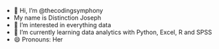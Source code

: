 - 👋 Hi, I’m @thecodingsymphony
- My name is Distinction Joseph
- 👀 I’m interested in everything data
- 🌱 I’m currently learning data analytics with Python, Excel, R and SPSS
- 😄 Pronouns: Her

<!---
thecodingsymphony/thecodingsymphony is a ✨ special ✨ repository because its `README.md` (this file) appears on your GitHub profile.
You can click the Preview link to take a look at your changes.
--->

